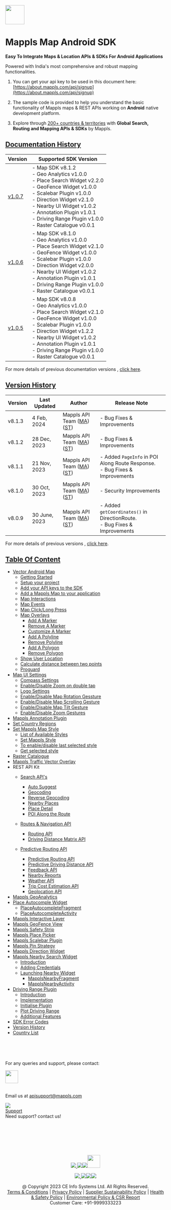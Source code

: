 [<img src="https://about.mappls.com/images/mappls-b-logo.svg" height="60"/> </p>](https://www.mapmyindia.com/api)

# Mappls Map Android SDK

**Easy To Integrate Maps & Location APIs & SDKs For Android Applications**

Powered with India's most comprehensive and robust mapping functionalities.

1. You can get your api key to be used in this document here: [https://about.mappls.com/api/signup](https://about.mappls.com/api/signup)

2. The sample code is provided to help you understand the basic functionality of Mappls maps & REST APIs working on **Android** native development platform.

4. Explore through [200+ countries & territories](https://github.com/MapmyIndia/mapmyindia-rest-api/blob/master/docs/countryISO.md) with **Global Search, Routing and Mapping APIs & SDKs** by Mappls.

## [Documentation History]()

| Version                         | Supported SDK Version                                                                                                                                                                                                                                                                                               | 
|---------------------------------|---------------------------------------------------------------------------------------------------------------------------------------------------------------------------------------------------------------------------------------------------------------------------------------------------------------------|
| [v1.0.7](docs/v1.0.7/README.md) | - Map SDK v8.1.2 <br/> - Geo Analytics v1.0.0 <br/> - Place Search Widget v2.2.0 <br/> - GeoFence Widget v1.0.0 <br/> - Scalebar Plugin v1.0.0 <br/> - Direction Widget v2.1.0 <br/> - Nearby UI Widget v1.0.2 <br/> - Annotation Plugin v1.0.1 <br/> - Driving Range Plugin v1.0.0 <br/> - Raster Catalogue v0.0.1 | 
| [v1.0.6](docs/v1.0.6/README.md) | - Map SDK v8.1.0 <br/> - Geo Analytics v1.0.0 <br/> - Place Search Widget v2.1.0 <br/> - GeoFence Widget v1.0.0 <br/> - Scalebar Plugin v1.0.0 <br/> - Direction Widget v2.0.0 <br/> - Nearby UI Widget v1.0.2 <br/> - Annotation Plugin v1.0.1 <br/> - Driving Range Plugin v1.0.0 <br/> - Raster Catalogue v0.0.1 | 
| [v1.0.5](docs/v1.0.5/README.md) | - Map SDK v8.0.8 <br/> - Geo Analytics v1.0.0 <br/> - Place Search Widget v2.1.0 <br/> - GeoFence Widget v1.0.0 <br/> - Scalebar Plugin v1.0.0 <br/> - Direction Widget v1.2.2 <br/> - Nearby UI Widget v1.0.2 <br/> - Annotation Plugin v1.0.1 <br/> - Driving Range Plugin v1.0.0 <br/> - Raster Catalogue v0.0.1 | 

For more details of previous documentation versions , [click here](docs/v1.0.7/Doc-Version-History.md).

## [Version History]()

| Version | Last Updated      | Author | Release Note                                                                                                                                                                                         | 
|---------|-------------------| ---- |------------------------------------------------------------------------------------------------------------------------------------------------------------------------------------------------------|
| v8.1.3  | 4 Feb, 2024     | Mappls API Team ([MA](https://github.com/mdakram)) ([ST](https://github.com/saksham66)) | - Bug Fixes & Improvements                                                                                                                        |
| v8.1.2  | 28 Dec, 2023     | Mappls API Team ([MA](https://github.com/mdakram)) ([ST](https://github.com/saksham66)) | - Bug Fixes & Improvements                                                                                                                        |
| v8.1.1  | 21 Nov, 2023     | Mappls API Team ([MA](https://github.com/mdakram)) ([ST](https://github.com/saksham66)) | - Added `PageInfo` in POI Along Route Response.  <br/> - Bug Fixes & Improvements                                                                                                                        |
| v8.1.0  | 30 Oct, 2023     | Mappls API Team ([MA](https://github.com/mdakram)) ([ST](https://github.com/saksham66)) | - Security Improvements                                                                                                                     |
| v8.0.9  | 30 June, 2023     | Mappls API Team ([MA](https://github.com/mdakram)) ([ST](https://github.com/saksham66)) | - Added `getCoordinates()` in DirectionRoute.  <br/> - Bug Fixes & Improvements                                                                                                                     |


For more details of previous versions , [click here](docs/v1.0.7/Version-History.md).


## [Table Of Content]()
- [Vector Android Map](docs/v1.0.7/Getting-Started.md)
    * [Getting Started](docs/v1.0.7/Getting-Started.md#getting-started)
    * [Setup your project](docs/v1.0.7/Getting-Started.md#setup-your-project)
    * [Add your API keys to the SDK](docs/v1.0.7/Getting-Started.md#add-your-api-keys-to-the-sdk)
    * [Add a Mappls Map to your application](docs/v1.0.7/Getting-Started.md#add-a-mappls-map-to-your-application)
    * [Map Interactions](docs/v1.0.7/Getting-Started.md#map-interactions)
    * [Map Events](docs/v1.0.7/Getting-Started.md#map-events)
    * [Map Click/Long Press](docs/v1.0.7/Getting-Started.md#map-clicklong-press)
    * [Map Overlays](docs/v1.0.7/Getting-Started.md#map-overlays)
        - [Add A Marker](docs/v1.0.7/Getting-Started.md#add-a-marker)
        - [Remove A Marker](docs/v1.0.7/Getting-Started.md#remove-a-marker)
        - [Customize A Marker](docs/v1.0.7/Getting-Started.md#customize-a-marker)
        - [Add A Polyline](docs/v1.0.7/Getting-Started.md#add-a-polyline)
        - [Remove Polyline](docs/v1.0.7/Getting-Started.md#remove-polyline)
        - [Add A Polygon](docs/v1.0.7/Getting-Started.md#add-a-polygon)
        - [Remove Polygon](docs/v1.0.7/Getting-Started.md#remove-polygon)
    * [Show User Location](docs/v1.0.7/Getting-Started.md#show-user-location)
    * [Calculate distance between two points](docs/v1.0.7/Getting-Started.md#calculate-distance-between-two-points)
    * [Proguard](docs/v1.0.7/Getting-Started.md#proguard)
- [Map UI Settings](docs/v1.0.7/Map-UI-Settings.md)
    * [Compass Settings](docs/v1.0.7/Map-UI-Settings.md#compass-settings)
    * [Enable/Disable Zoom on double tap](docs/v1.0.7/Map-UI-Settings.md#enabledisable-zoom-on-double-tap)
    * [Logo Settings](docs/v1.0.7/Map-UI-Settings.md#logo-settings)
    * [Enable/Disable Map Rotation Gessture](docs/v1.0.7/Map-UI-Settings.md#enable-disable-map-rotation-gesture)
    * [Enable/Disable Map Scrolling Gesture](docs/v1.0.7/Map-UI-Settings.md#enabledisable-map-scrolling-gesture)
    * [Enable/Disable Map Tilt Gesture](docs/v1.0.7/Map-UI-Settings.md#enable-disable-map-tilt-gesture)
    * [Enable/Disable Zoom Gestures](docs/v1.0.7/Map-UI-Settings.md#enabledisable-zoom-gesture)
- [Mappls Annotation Plugin](docs/v1.0.7/AnnotationPlugin.md)
- [Set Country Regions](docs/v1.0.7/Set-Regions.md)
- [Set Mappls Map Style](docs/v1.0.7/Map-Style.md)
    * [List of Available Styles](docs/v1.0.7/Map-Style.md#list-of-available-styles)
    * [Set Mappls Style](docs/v1.0.7/Map-Style.md#set-mappls-style)
    * [To enable/disable last selected style](docs/v1.0.7/Map-Style.md#to-enabledisable-last-selected-style)
    * [Get selected style](docs/v1.0.7/Map-Style.md#get-selected-style)
- [Raster Catalogue](docs/v1.0.7/raster_catalogue.md)
- [Mappls Traffic Vector Overlay](docs/v1.0.7/Traffic-Vector-Overlay.md)
- REST API Kit
    * [Search API's](docs/v1.0.7/Search-Api.md)
        - [Auto Suggest](docs/v1.0.7/Search-Api.md#auto-suggest)
        - [Geocoding](docs/v1.0.7/Search-Api.md#geocoding)
        - [Reverse Geocoding](docs/v1.0.7/Search-Api.md#reverse-geocoding)
        - [Nearby Places](docs/v1.0.7/Search-Api.md#nearby-places)
        - [Place Detail](docs/v1.0.7/Search-Api.md#place-details)
        - [POI Along the Route](docs/v1.0.7/Search-Api.md#poi-along-the-route)

    * [Routes & Navigation API](docs/v1.0.7/Routing-API.md)
        - [Routing API](docs/v1.0.7/Routing-API.md#routing-api)
        - [Driving Distance Matrix API](docs/v1.0.7/Routing-API.md#driving-distance-matrix-api)
  * [Predictive Routing API](docs/v1.0.7/Predictive-Route-APIs.md)
      - [Predictive Routing API](docs/v1.0.7/Predictive-Route-APIs.md#predictive-routing-api)
      - [Predictive Driving Distance API](docs/v1.0.7/Predictive-Route-APIs.md#predictive-distance)
    * [Feedback API](docs/v1.0.7/Feedback.md)
    * [Nearby Reports](docs/v1.0.7/Nearby-Report.md)
    * [Weather API](docs/v1.0.7/Weather-API.md)
    * [Trip Cost Estimation API](docs/v1.0.7/trip-cost-estimation.md)
    * [Geolocation API](docs/v1.0.7/Geolocation.md)
- [Mappls GeoAnalytics](docs/v1.0.7/Geoanalytics.md)
- [Place Autocomple Widget](docs/v1.0.7/Place-Autocomplete.md)
    * [PlaceAutocompleteFragment](docs/v1.0.7/Place-Autocomplete.md#placeautocompletefragment)
    * [PlaceAutocompleteActivity](docs/v1.0.7/Place-Autocomplete.md#placeautocompleteactivity)
- [Mappls Interactive Layer](docs/v1.0.7/Interactive-Layer.md)
- [Mappls GeoFence View](docs/v1.0.7/GeoFence-View.md)
- [Mappls Safety Strip](docs/v1.0.7/Safety-Strip.md)
- [Mappls Place Picker](docs/v1.0.7/Place-Picker.md)
- [Mappls Scalebar Plugin](docs/v1.0.7/Scalebar-Plugin.md)
- [Mappls Pin Strategy](docs/v1.0.7/MapplsPinStrategy.md)
- [Mappls Direction Widget](docs/v1.0.7/Direction-Widget.md)
- [Mappls Nearby Search Widget](docs/v1.0.7/Nearby-Widget.md)
    * [Introduction](docs/v1.0.7/Nearby-Widget.md#introduction)
    * [Adding Credentials](docs/v1.0.7/Nearby-Widget.md#step-2----adding-credentials)
    * [Launching Nearby Widget](docs/v1.0.7/Nearby-Widget.md#step-3----launching-nearby-widget)
        - [MapplsNearbyFragment](docs/v1.0.7/Nearby-Widget.md#mapplsnearbyfragment)
        - [MapplsNearbyActivity](docs/v1.0.7/Nearby-Widget.md#mapplsnearbyactivity)
- [Driving Range Plugin](docs/v1.0.7/Driving-Range-Plugin.md)
    - [Introduction](docs/v1.0.7/Driving-Range-Plugin.md#introduction)
    - [Implementation](docs/v1.0.7/Driving-Range-Plugin.md#implementation)
    - [Initialise Plugin](docs/v1.0.7/Driving-Range-Plugin.md#initialise-plugin)
    - [Plot Driving Range](docs/v1.0.7/Driving-Range-Plugin.md#plot-driving-range)
    - [Additional Features](docs/v1.0.7/Driving-Range-Plugin.md#additional-features)
- [SDK Error Codes](docs/v1.0.7/SDK-Error-code.md)
- [Version History](docs/v1.0.7/Version-History.md)
- [Country List](https://github.com/mappls-api/mappls-rest-apis/blob/main/docs/countryISO.md)

<br><br><br>

For any queries and support, please contact:

[<img src="https://about.mappls.com/images/mappls-logo.svg" height="40"/> </p>](https://about.mappls.com/api/)    
Email us at [apisupport@mappls.com](mailto:apisupport@mappls.com)


![](https://www.mapmyindia.com/api/img/icons/support.png)    
[Support](https://about.mappls.com/contact/)    
Need support? contact us!

<br></br>    
<br></br>

[<p align="center"> <img src="https://www.mapmyindia.com/api/img/icons/stack-overflow.png"/> ](https://stackoverflow.com/questions/tagged/mappls-api)[![](https://www.mapmyindia.com/api/img/icons/blog.png)](https://about.mappls.com/blog/)[![](https://www.mapmyindia.com/api/img/icons/gethub.png)](https://github.com/Mappls-api)[<img src="https://mmi-api-team.s3.ap-south-1.amazonaws.com/API-Team/npm-logo.one-third%5B1%5D.png" height="40"/> </p>](https://www.npmjs.com/org/mapmyindia)



[<p align="center"> <img src="https://www.mapmyindia.com/june-newsletter/icon4.png"/> ](https://www.facebook.com/Mapplsofficial)[![](https://www.mapmyindia.com/june-newsletter/icon2.png)](https://twitter.com/mappls)[![](https://www.mapmyindia.com/newsletter/2017/aug/llinkedin.png)](https://www.linkedin.com/company/mappls/)[![](https://www.mapmyindia.com/june-newsletter/icon3.png)](https://www.youtube.com/channel/UCAWvWsh-dZLLeUU7_J9HiOA)




<div align="center">@ Copyright 2023 CE Info Systems Ltd. All Rights Reserved.</div>    

<div align="center"> <a href="https://about.mappls.com/api/terms-&-conditions">Terms & Conditions</a> | <a href="https://about.mappls.com/about/privacy-policy">Privacy Policy</a> | <a href="https://about.mappls.com/pdf/mapmyIndia-sustainability-policy-healt-labour-rules-supplir-sustainability.pdf">Supplier Sustainability Policy</a> | <a href="https://about.mappls.com/pdf/Health-Safety-Management.pdf">Health & Safety Policy</a> | <a href="https://about.mappls.com/pdf/Environment-Sustainability-Policy-CSR-Report.pdf">Environmental Policy & CSR Report</a>    

<div align="center">Customer Care: +91-9999333223</div>